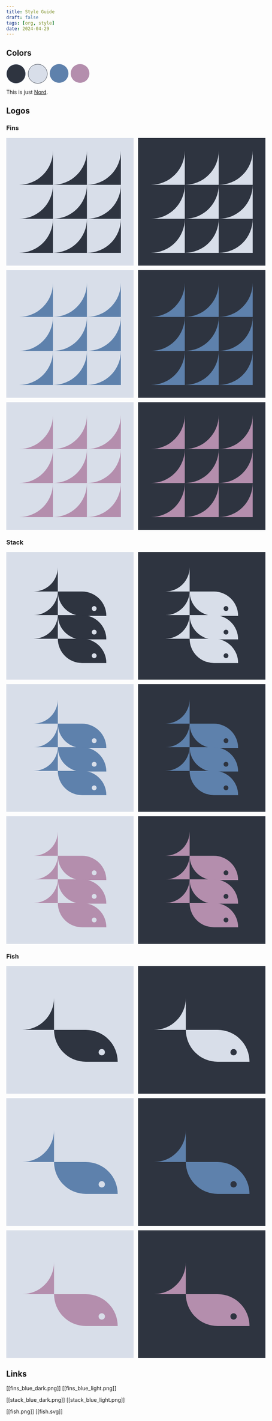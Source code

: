 ```yaml
---
title: Style Guide
draft: false
tags: [org, style]
date: 2024-04-29
---
```

## Colors

<div style="display: flex; gap: 6px; flex-wrap: no-wrap;">
<div style="height: 50px; width: 50px; border-radius: 50%; border: 1px solid #D8DEE9; background-color: #2E3440;"></div>
<div style="height: 50px; width: 50px; border-radius: 50%; border: 1px solid #2E3440; background-color: #D8DEE9;"></div>
<div style="height: 50px; width: 50px; border-radius: 50%; background-color: #5E81AC;"></div>
<div style="height: 50px; width: 50px; border-radius: 50%; background-color: #B48EAD;"></div>
</div>

This is just [Nord](https://www.nordtheme.com/).

## Logos

<style>
.grid {
    display: flex;
    flex-wrap: wrap;
    width: 724px;
    gap: 12px;
}

.grid div{
    height: 340px;
    width: 340px;
    display: flex;
    justify-content: center;
    align-items: center;
}

.grid div svg {
    height: 80%;
    width: 80%;
}

.div1 {
    background-color: #D8DEE9;
    color: #2E3440;
}

.div2 {
    background-color: #2E3440;
    color: #D8DEE9;
}

.div3 {
    background-color: #D8DEE9;
    color: #5E81AC;
}

.div4 {
    background-color: #2E3440;
    color: #5E81AC;
}

.div5 {
    background-color: #D8DEE9;
    color: #B48EAD;
}

.div6 {
    background-color: #2E3440;
    color: #B48EAD;
}
</style>

### Fins

<div class="grid">
<div class="div1">
<svg version="1.1" width="300" height="300" viewBox="0 0 300 300" xmlns="http://www.w3.org/2000/svg">
<path stroke="none" fill="currentColor" d="M100,0 v100 h-100 a100,100 0 0 0 100,-100 z" />
<path stroke="none" fill="currentColor" d="M100,100 v100 h-100 a100,100 0 0 0 100,-100 z" />
<path stroke="none" fill="currentColor" d="M100,200 v100 h-100 a100,100 0 0 0 100,-100 z" />

<path stroke="none" fill="currentColor" d="M200,0 v100 h-100 a100,100 0 0 0 100,-100 z" />
<path stroke="none" fill="currentColor" d="M200,100 v100 h-100 a100,100 0 0 0 100,-100 z" />
<path stroke="none" fill="currentColor" d="M200,200 v100 h-100 a100,100 0 0 0 100,-100 z" />

<path stroke="none" fill="currentColor" d="M300,0 v100 h-100 a100,100 0 0 0 100,-100 z" />
<path stroke="none" fill="currentColor" d="M300,100 v100 h-100 a100,100 0 0 0 100,-100 z" />
<path stroke="none" fill="currentColor" d="M300,200 v100 h-100 a100,100 0 0 0 100,-100 z" />
</svg>
</div>
<div class="div2">
<svg version="1.1" width="300" height="300" viewBox="0 0 300 300" xmlns="http://www.w3.org/2000/svg">
<path stroke="none" fill="currentColor" d="M100,0 v100 h-100 a100,100 0 0 0 100,-100 z" />
<path stroke="none" fill="currentColor" d="M100,100 v100 h-100 a100,100 0 0 0 100,-100 z" />
<path stroke="none" fill="currentColor" d="M100,200 v100 h-100 a100,100 0 0 0 100,-100 z" />

<path stroke="none" fill="currentColor" d="M200,0 v100 h-100 a100,100 0 0 0 100,-100 z" />
<path stroke="none" fill="currentColor" d="M200,100 v100 h-100 a100,100 0 0 0 100,-100 z" />
<path stroke="none" fill="currentColor" d="M200,200 v100 h-100 a100,100 0 0 0 100,-100 z" />

<path stroke="none" fill="currentColor" d="M300,0 v100 h-100 a100,100 0 0 0 100,-100 z" />
<path stroke="none" fill="currentColor" d="M300,100 v100 h-100 a100,100 0 0 0 100,-100 z" />
<path stroke="none" fill="currentColor" d="M300,200 v100 h-100 a100,100 0 0 0 100,-100 z" />
</svg>
</div>
<div class="div3">
<svg version="1.1" width="300" height="300" viewBox="0 0 300 300" xmlns="http://www.w3.org/2000/svg">
<path stroke="none" fill="currentColor" d="M100,0 v100 h-100 a100,100 0 0 0 100,-100 z" />
<path stroke="none" fill="currentColor" d="M100,100 v100 h-100 a100,100 0 0 0 100,-100 z" />
<path stroke="none" fill="currentColor" d="M100,200 v100 h-100 a100,100 0 0 0 100,-100 z" />

<path stroke="none" fill="currentColor" d="M200,0 v100 h-100 a100,100 0 0 0 100,-100 z" />
<path stroke="none" fill="currentColor" d="M200,100 v100 h-100 a100,100 0 0 0 100,-100 z" />
<path stroke="none" fill="currentColor" d="M200,200 v100 h-100 a100,100 0 0 0 100,-100 z" />

<path stroke="none" fill="currentColor" d="M300,0 v100 h-100 a100,100 0 0 0 100,-100 z" />
<path stroke="none" fill="currentColor" d="M300,100 v100 h-100 a100,100 0 0 0 100,-100 z" />
<path stroke="none" fill="currentColor" d="M300,200 v100 h-100 a100,100 0 0 0 100,-100 z" />
</svg>
</div>
<div class="div4">
<svg version="1.1" width="300" height="300" viewBox="0 0 300 300" xmlns="http://www.w3.org/2000/svg">
<path stroke="none" fill="currentColor" d="M100,0 v100 h-100 a100,100 0 0 0 100,-100 z" />
<path stroke="none" fill="currentColor" d="M100,100 v100 h-100 a100,100 0 0 0 100,-100 z" />
<path stroke="none" fill="currentColor" d="M100,200 v100 h-100 a100,100 0 0 0 100,-100 z" />

<path stroke="none" fill="currentColor" d="M200,0 v100 h-100 a100,100 0 0 0 100,-100 z" />
<path stroke="none" fill="currentColor" d="M200,100 v100 h-100 a100,100 0 0 0 100,-100 z" />
<path stroke="none" fill="currentColor" d="M200,200 v100 h-100 a100,100 0 0 0 100,-100 z" />

<path stroke="none" fill="currentColor" d="M300,0 v100 h-100 a100,100 0 0 0 100,-100 z" />
<path stroke="none" fill="currentColor" d="M300,100 v100 h-100 a100,100 0 0 0 100,-100 z" />
<path stroke="none" fill="currentColor" d="M300,200 v100 h-100 a100,100 0 0 0 100,-100 z" />
</svg>
</div>

<div class="div5">
<svg version="1.1" width="300" height="300" viewBox="0 0 300 300" xmlns="http://www.w3.org/2000/svg">
<path stroke="none" fill="currentColor" d="M100,0 v100 h-100 a100,100 0 0 0 100,-100 z" />
<path stroke="none" fill="currentColor" d="M100,100 v100 h-100 a100,100 0 0 0 100,-100 z" />
<path stroke="none" fill="currentColor" d="M100,200 v100 h-100 a100,100 0 0 0 100,-100 z" />

<path stroke="none" fill="currentColor" d="M200,0 v100 h-100 a100,100 0 0 0 100,-100 z" />
<path stroke="none" fill="currentColor" d="M200,100 v100 h-100 a100,100 0 0 0 100,-100 z" />
<path stroke="none" fill="currentColor" d="M200,200 v100 h-100 a100,100 0 0 0 100,-100 z" />

<path stroke="none" fill="currentColor" d="M300,0 v100 h-100 a100,100 0 0 0 100,-100 z" />
<path stroke="none" fill="currentColor" d="M300,100 v100 h-100 a100,100 0 0 0 100,-100 z" />
<path stroke="none" fill="currentColor" d="M300,200 v100 h-100 a100,100 0 0 0 100,-100 z" />
</svg>
</div>

<div class="div6">
<svg version="1.1" width="300" height="300" viewBox="0 0 300 300" xmlns="http://www.w3.org/2000/svg">
<path stroke="none" fill="currentColor" d="M100,0 v100 h-100 a100,100 0 0 0 100,-100 z" />
<path stroke="none" fill="currentColor" d="M100,100 v100 h-100 a100,100 0 0 0 100,-100 z" />
<path stroke="none" fill="currentColor" d="M100,200 v100 h-100 a100,100 0 0 0 100,-100 z" />

<path stroke="none" fill="currentColor" d="M200,0 v100 h-100 a100,100 0 0 0 100,-100 z" />
<path stroke="none" fill="currentColor" d="M200,100 v100 h-100 a100,100 0 0 0 100,-100 z" />
<path stroke="none" fill="currentColor" d="M200,200 v100 h-100 a100,100 0 0 0 100,-100 z" />

<path stroke="none" fill="currentColor" d="M300,0 v100 h-100 a100,100 0 0 0 100,-100 z" />
<path stroke="none" fill="currentColor" d="M300,100 v100 h-100 a100,100 0 0 0 100,-100 z" />
<path stroke="none" fill="currentColor" d="M300,200 v100 h-100 a100,100 0 0 0 100,-100 z" />
</svg>
</div>
</div>

### Stack

<div class="grid">
<div class="div1">
<svg version="1.1" width="320" height="420" viewBox="0 0 320 420" xmlns="http://www.w3.org/2000/svg">
<svg x="0" y="0" version="1.1" width="320" height="220" xmlns="http://www.w3.org/2000/svg">
<defs>
<mask id="hole">
<rect x="100" y="100" width="220" height="120" fill="white"/>
<circle cx="260" cy="180" r="10" fill="black"/>
</mask>
</defs>

<path stroke="none" fill="currentColor" d="M110,10 v100 h-100 a100,100 0 0 0 100,-100 z" />
<path stroke="none" fill="currentColor" mask="url(#hole)" d="M110,110 h100 a100,100 0 0 1 100,100 h-100 a100,100 0 0 1 -100,-100 v-100 z" />
</svg>
<svg x="0" y="97" version="1.1" width="320" height="220" xmlns="http://www.w3.org/2000/svg">
<defs>
<mask id="hole">
<rect x="100" y="100" width="220" height="120" fill="white"/>
<circle cx="260" cy="180" r="10" fill="black"/>
</mask>
</defs>

<path stroke="none" fill="currentColor" d="M110,10 v100 h-100 a100,100 0 0 0 100,-100 z" />
<path stroke="none" fill="currentColor" mask="url(#hole)" d="M110,110 h100 a100,100 0 0 1 100,100 h-100 a100,100 0 0 1 -100,-100 v-100 z" />
</svg>
<svg x="0" y="194" version="1.1" width="320" height="220" xmlns="http://www.w3.org/2000/svg">
<defs>
<mask id="hole">
<rect x="100" y="100" width="220" height="120" fill="white"/>
<circle cx="260" cy="180" r="10" fill="black"/>
</mask>
</defs>

<path stroke="none" fill="currentColor" d="M110,10 v100 h-100 a100,100 0 0 0 100,-100 z" />
<path stroke="none" fill="currentColor" mask="url(#hole)" d="M110,110 h100 a100,100 0 0 1 100,100 h-100 a100,100 0 0 1 -100,-100 v-100 z" />
</svg>
</svg>
</div>
<div class="div2">
<svg version="1.1" width="320" height="420" viewBox="0 0 320 420" xmlns="http://www.w3.org/2000/svg">
<svg x="0" y="0" version="1.1" width="320" height="220" xmlns="http://www.w3.org/2000/svg">
<defs>
<mask id="hole">
<rect x="100" y="100" width="220" height="120" fill="white"/>
<circle cx="260" cy="180" r="10" fill="black"/>
</mask>
</defs>

<path stroke="none" fill="currentColor" d="M110,10 v100 h-100 a100,100 0 0 0 100,-100 z" />
<path stroke="none" fill="currentColor" mask="url(#hole)" d="M110,110 h100 a100,100 0 0 1 100,100 h-100 a100,100 0 0 1 -100,-100 v-100 z" />
</svg>
<svg x="0" y="97" version="1.1" width="320" height="220" xmlns="http://www.w3.org/2000/svg">
<defs>
<mask id="hole">
<rect x="100" y="100" width="220" height="120" fill="white"/>
<circle cx="260" cy="180" r="10" fill="black"/>
</mask>
</defs>

<path stroke="none" fill="currentColor" d="M110,10 v100 h-100 a100,100 0 0 0 100,-100 z" />
<path stroke="none" fill="currentColor" mask="url(#hole)" d="M110,110 h100 a100,100 0 0 1 100,100 h-100 a100,100 0 0 1 -100,-100 v-100 z" />
</svg>
<svg x="0" y="194" version="1.1" width="320" height="220" xmlns="http://www.w3.org/2000/svg">
<defs>
<mask id="hole">
<rect x="100" y="100" width="220" height="120" fill="white"/>
<circle cx="260" cy="180" r="10" fill="black"/>
</mask>
</defs>

<path stroke="none" fill="currentColor" d="M110,10 v100 h-100 a100,100 0 0 0 100,-100 z" />
<path stroke="none" fill="currentColor" mask="url(#hole)" d="M110,110 h100 a100,100 0 0 1 100,100 h-100 a100,100 0 0 1 -100,-100 v-100 z" />
</svg>
</svg>
</div>
<div class="div3">
<svg version="1.1" width="320" height="420" viewBox="0 0 320 420" xmlns="http://www.w3.org/2000/svg">
<svg x="0" y="0" version="1.1" width="320" height="220" xmlns="http://www.w3.org/2000/svg">
<defs>
<mask id="hole">
<rect x="100" y="100" width="220" height="120" fill="white"/>
<circle cx="260" cy="180" r="10" fill="black"/>
</mask>
</defs>

<path stroke="none" fill="currentColor" d="M110,10 v100 h-100 a100,100 0 0 0 100,-100 z" />
<path stroke="none" fill="currentColor" mask="url(#hole)" d="M110,110 h100 a100,100 0 0 1 100,100 h-100 a100,100 0 0 1 -100,-100 v-100 z" />
</svg>
<svg x="0" y="97" version="1.1" width="320" height="220" xmlns="http://www.w3.org/2000/svg">
<defs>
<mask id="hole">
<rect x="100" y="100" width="220" height="120" fill="white"/>
<circle cx="260" cy="180" r="10" fill="black"/>
</mask>
</defs>

<path stroke="none" fill="currentColor" d="M110,10 v100 h-100 a100,100 0 0 0 100,-100 z" />
<path stroke="none" fill="currentColor" mask="url(#hole)" d="M110,110 h100 a100,100 0 0 1 100,100 h-100 a100,100 0 0 1 -100,-100 v-100 z" />
</svg>
<svg x="0" y="194" version="1.1" width="320" height="220" xmlns="http://www.w3.org/2000/svg">
<defs>
<mask id="hole">
<rect x="100" y="100" width="220" height="120" fill="white"/>
<circle cx="260" cy="180" r="10" fill="black"/>
</mask>
</defs>

<path stroke="none" fill="currentColor" d="M110,10 v100 h-100 a100,100 0 0 0 100,-100 z" />
<path stroke="none" fill="currentColor" mask="url(#hole)" d="M110,110 h100 a100,100 0 0 1 100,100 h-100 a100,100 0 0 1 -100,-100 v-100 z" />
</svg>
</svg>
</div>
<div class="div4">
<svg version="1.1" width="320" height="420" viewBox="0 0 320 420" xmlns="http://www.w3.org/2000/svg">
<svg x="0" y="0" version="1.1" width="320" height="220" xmlns="http://www.w3.org/2000/svg">
<defs>
<mask id="hole">
<rect x="100" y="100" width="220" height="120" fill="white"/>
<circle cx="260" cy="180" r="10" fill="black"/>
</mask>
</defs>

<path stroke="none" fill="currentColor" d="M110,10 v100 h-100 a100,100 0 0 0 100,-100 z" />
<path stroke="none" fill="currentColor" mask="url(#hole)" d="M110,110 h100 a100,100 0 0 1 100,100 h-100 a100,100 0 0 1 -100,-100 v-100 z" />
</svg>
<svg x="0" y="97" version="1.1" width="320" height="220" xmlns="http://www.w3.org/2000/svg">
<defs>
<mask id="hole">
<rect x="100" y="100" width="220" height="120" fill="white"/>
<circle cx="260" cy="180" r="10" fill="black"/>
</mask>
</defs>

<path stroke="none" fill="currentColor" d="M110,10 v100 h-100 a100,100 0 0 0 100,-100 z" />
<path stroke="none" fill="currentColor" mask="url(#hole)" d="M110,110 h100 a100,100 0 0 1 100,100 h-100 a100,100 0 0 1 -100,-100 v-100 z" />
</svg>
<svg x="0" y="194" version="1.1" width="320" height="220" xmlns="http://www.w3.org/2000/svg">
<defs>
<mask id="hole">
<rect x="100" y="100" width="220" height="120" fill="white"/>
<circle cx="260" cy="180" r="10" fill="black"/>
</mask>
</defs>

<path stroke="none" fill="currentColor" d="M110,10 v100 h-100 a100,100 0 0 0 100,-100 z" />
<path stroke="none" fill="currentColor" mask="url(#hole)" d="M110,110 h100 a100,100 0 0 1 100,100 h-100 a100,100 0 0 1 -100,-100 v-100 z" />
</svg>
</svg>
</div>

<div class="div5">
<svg version="1.1" width="320" height="420" viewBox="0 0 320 420" xmlns="http://www.w3.org/2000/svg">
<svg x="0" y="0" version="1.1" width="320" height="220" xmlns="http://www.w3.org/2000/svg">
<defs>
<mask id="hole">
<rect x="100" y="100" width="220" height="120" fill="white"/>
<circle cx="260" cy="180" r="10" fill="black"/>
</mask>
</defs>

<path stroke="none" fill="currentColor" d="M110,10 v100 h-100 a100,100 0 0 0 100,-100 z" />
<path stroke="none" fill="currentColor" mask="url(#hole)" d="M110,110 h100 a100,100 0 0 1 100,100 h-100 a100,100 0 0 1 -100,-100 v-100 z" />
</svg>
<svg x="0" y="97" version="1.1" width="320" height="220" xmlns="http://www.w3.org/2000/svg">
<defs>
<mask id="hole">
<rect x="100" y="100" width="220" height="120" fill="white"/>
<circle cx="260" cy="180" r="10" fill="black"/>
</mask>
</defs>

<path stroke="none" fill="currentColor" d="M110,10 v100 h-100 a100,100 0 0 0 100,-100 z" />
<path stroke="none" fill="currentColor" mask="url(#hole)" d="M110,110 h100 a100,100 0 0 1 100,100 h-100 a100,100 0 0 1 -100,-100 v-100 z" />
</svg>
<svg x="0" y="194" version="1.1" width="320" height="220" xmlns="http://www.w3.org/2000/svg">
<defs>
<mask id="hole">
<rect x="100" y="100" width="220" height="120" fill="white"/>
<circle cx="260" cy="180" r="10" fill="black"/>
</mask>
</defs>

<path stroke="none" fill="currentColor" d="M110,10 v100 h-100 a100,100 0 0 0 100,-100 z" />
<path stroke="none" fill="currentColor" mask="url(#hole)" d="M110,110 h100 a100,100 0 0 1 100,100 h-100 a100,100 0 0 1 -100,-100 v-100 z" />
</svg>
</svg>
</div>

<div class="div6">
<svg version="1.1" width="320" height="420" viewBox="0 0 320 420" xmlns="http://www.w3.org/2000/svg">
<svg x="0" y="0" version="1.1" width="320" height="220" xmlns="http://www.w3.org/2000/svg">
<defs>
<mask id="hole">
<rect x="100" y="100" width="220" height="120" fill="white"/>
<circle cx="260" cy="180" r="10" fill="black"/>
</mask>
</defs>

<path stroke="none" fill="currentColor" d="M110,10 v100 h-100 a100,100 0 0 0 100,-100 z" />
<path stroke="none" fill="currentColor" mask="url(#hole)" d="M110,110 h100 a100,100 0 0 1 100,100 h-100 a100,100 0 0 1 -100,-100 v-100 z" />
</svg>
<svg x="0" y="97" version="1.1" width="320" height="220" xmlns="http://www.w3.org/2000/svg">
<defs>
<mask id="hole">
<rect x="100" y="100" width="220" height="120" fill="white"/>
<circle cx="260" cy="180" r="10" fill="black"/>
</mask>
</defs>

<path stroke="none" fill="currentColor" d="M110,10 v100 h-100 a100,100 0 0 0 100,-100 z" />
<path stroke="none" fill="currentColor" mask="url(#hole)" d="M110,110 h100 a100,100 0 0 1 100,100 h-100 a100,100 0 0 1 -100,-100 v-100 z" />
</svg>
<svg x="0" y="194" version="1.1" width="320" height="220" xmlns="http://www.w3.org/2000/svg">
<defs>
<mask id="hole">
<rect x="100" y="100" width="220" height="120" fill="white"/>
<circle cx="260" cy="180" r="10" fill="black"/>
</mask>
</defs>

<path stroke="none" fill="currentColor" d="M110,10 v100 h-100 a100,100 0 0 0 100,-100 z" />
<path stroke="none" fill="currentColor" mask="url(#hole)" d="M110,110 h100 a100,100 0 0 1 100,100 h-100 a100,100 0 0 1 -100,-100 v-100 z" />
</svg>
</svg>
</div>
</div>

### Fish

<div class="grid">
<div class="div1">
<svg version="1.1" width="320" height="220" viewBox="0 0 320 220" xmlns="http://www.w3.org/2000/svg">
<defs>
<mask id="hole">
<rect x="100" y="100" width="220" height="120" fill="white"/>
<circle cx="260" cy="180" r="10" fill="black"/>
</mask>
</defs>

<path stroke="none" fill="currentColor" d="M110,10 v100 h-100 a100,100 0 0 0 100,-100 z" />
<path stroke="none" fill="currentColor" mask="url(#hole)" d="M110,110 h100 a100,100 0 0 1 100,100 h-100 a100,100 0 0 1 -100,-100 v-100 z" />
</svg>
</div>
<div class="div2">
<svg version="1.1" width="320" height="220" viewBox="0 0 320 220" xmlns="http://www.w3.org/2000/svg">
<defs>
<mask id="hole">
<rect x="100" y="100" width="220" height="120" fill="white"/>
<circle cx="260" cy="180" r="10" fill="black"/>
</mask>
</defs>

<path stroke="none" fill="currentColor" d="M110,10 v100 h-100 a100,100 0 0 0 100,-100 z" />
<path stroke="none" fill="currentColor" mask="url(#hole)" d="M110,110 h100 a100,100 0 0 1 100,100 h-100 a100,100 0 0 1 -100,-100 v-100 z" />
</svg>
</div>
<div class="div3">
<svg version="1.1" width="320" height="220" viewBox="0 0 320 220" xmlns="http://www.w3.org/2000/svg">
<defs>
<mask id="hole">
<rect x="100" y="100" width="220" height="120" fill="white"/>
<circle cx="260" cy="180" r="10" fill="black"/>
</mask>
</defs>

<path stroke="none" fill="currentColor" d="M110,10 v100 h-100 a100,100 0 0 0 100,-100 z" />
<path stroke="none" fill="currentColor" mask="url(#hole)" d="M110,110 h100 a100,100 0 0 1 100,100 h-100 a100,100 0 0 1 -100,-100 v-100 z" />
</svg>
</div>
<div class="div4">
<svg version="1.1" width="320" height="220" viewBox="0 0 320 220" xmlns="http://www.w3.org/2000/svg">
<defs>
<mask id="hole">
<rect x="100" y="100" width="220" height="120" fill="white"/>
<circle cx="260" cy="180" r="10" fill="black"/>
</mask>
</defs>

<path stroke="none" fill="currentColor" d="M110,10 v100 h-100 a100,100 0 0 0 100,-100 z" />
<path stroke="none" fill="currentColor" mask="url(#hole)" d="M110,110 h100 a100,100 0 0 1 100,100 h-100 a100,100 0 0 1 -100,-100 v-100 z" />
</svg>
</div>

<div class="div5">
<svg version="1.1" width="320" height="220" viewBox="0 0 320 220" xmlns="http://www.w3.org/2000/svg">
<defs>
<mask id="hole">
<rect x="100" y="100" width="220" height="120" fill="white"/>
<circle cx="260" cy="180" r="10" fill="black"/>
</mask>
</defs>

<path stroke="none" fill="currentColor" d="M110,10 v100 h-100 a100,100 0 0 0 100,-100 z" />
<path stroke="none" fill="currentColor" mask="url(#hole)" d="M110,110 h100 a100,100 0 0 1 100,100 h-100 a100,100 0 0 1 -100,-100 v-100 z" />
</svg>
</div>

<div class="div6">
<svg version="1.1" width="320" height="220" viewBox="0 0 320 220" xmlns="http://www.w3.org/2000/svg">
<defs>
<mask id="hole">
<rect x="100" y="100" width="220" height="120" fill="white"/>
<circle cx="260" cy="180" r="10" fill="black"/>
</mask>
</defs>

<path stroke="none" fill="currentColor" d="M110,10 v100 h-100 a100,100 0 0 0 100,-100 z" />
<path stroke="none" fill="currentColor" mask="url(#hole)" d="M110,110 h100 a100,100 0 0 1 100,100 h-100 a100,100 0 0 1 -100,-100 v-100 z" />
</svg>
</div>
</div>

## Links

[[fins_blue_dark.png]]
[[fins_blue_light.png]]

[[stack_blue_dark.png]]
[[stack_blue_light.png]]

[[fish.png]]
[[fish.svg]]